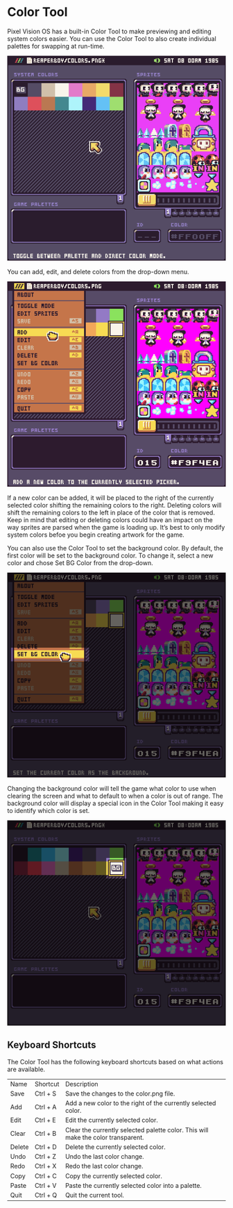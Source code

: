 # Color Tool

Pixel Vision OS has a built-in Color Tool to make previewing and editing system colors easier. You can use the Color Tool to also create individual palettes for swapping at run-time.

<p style="text-align:center"><img src="images/ColorTool_image_0.png" /></p>

You can add, edit, and delete colors from the drop-down menu. 

<p style="text-align:center"><img src="images/ColorTool_image_1.png" /></p>

If a new color can be added, it will be placed to the right of the currently selected color shifting the remaining colors to the right. Deleting colors will shift the remaining colors to the left in place of the color that is removed. Keep in mind that editing or deleting colors could have an impact on the way sprites are parsed when the game is loading up. It’s best to only modify system colors befoe you begin creating artwork for the game.

You can also use the Color Tool to set the background color. By default, the first color will be set to the background color. To change it, select a new color and chose Set BG Color from the drop-down.

<p style="text-align:center"><img src="images/ColorTool_image_2.png" /></p>

Changing the background color will tell the game what color to use when clearing the screen and what to default to when a color is out of range. The background color will display a special icon in the Color Tool making it easy to identify which color is set.

<p style="text-align:center"><img src="images/ColorTool_image_3.png" /></p>

## Keyboard Shortcuts

The Color Tool has the following keyboard shortcuts based on what actions are available.

<table>
  <tr>
    <td>Name</td>
    <td>Shortcut</td>
    <td>Description</td>
  </tr>
  <tr>
    <td>Save</td>
    <td>Ctrl + S</td>
    <td>Save the changes to the color.png file.</td>
  </tr>
  <tr>
    <td>Add</td>
    <td>Ctrl + A</td>
    <td>Add a new color to the right of the currently selected color.</td>
  </tr>
  <tr>
    <td>Edit</td>
    <td>Ctrl + E</td>
    <td>Edit the currently selected color.</td>
  </tr>
  <tr>
    <td>Clear</td>
    <td>Ctrl + B</td>
    <td>Clear the currently selected palette color. This will make the color transparent.</td>
  </tr>
  <tr>
    <td>Delete</td>
    <td>Ctrl + D</td>
    <td>Delete the currently selected color.</td>
  </tr>
  <tr>
    <td>Undo</td>
    <td>Ctrl + Z</td>
    <td>Undo the last color change.</td>
  </tr>
  <tr>
    <td>Redo</td>
    <td>Ctrl + X</td>
    <td>Redo the last color change.</td>
  </tr>
  <tr>
    <td>Copy</td>
    <td>Ctrl + C</td>
    <td>Copy the currently selected color.</td>
  </tr>
  <tr>
    <td>Paste</td>
    <td>Ctrl + V</td>
    <td>Paste the currently selected color into a palette.</td>
  </tr>
  <tr>
    <td>Quit</td>
    <td>Ctrl + Q</td>
    <td>Quit the current tool.</td>
  </tr>
</table>



